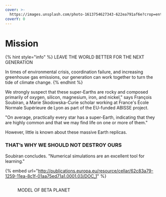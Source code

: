 ```yaml
---
cover: >-
  https://images.unsplash.com/photo-1613754627343-622ea791af6e?crop=entropy&cs=tinysrgb&fm=jpg&ixid=MnwxOTcwMjR8MHwxfHNlYXJjaHw4fHxNaXNzaW9ufGVufDB8fHx8MTY3MzA5NDE5MA&ixlib=rb-4.0.3&q=80
coverY: 0
---
```


# Mission

{% hint style="info" %}
LEAVE THE WORLD BETTER FOR THE NEXT GENERATION

In times of environmental crisis, coordination failure, and increasing greenhouse gas emissions, our generation can work together to turn the tide of climate change.
{% endhint %}

We strongly suspect that these super-Earths are rocky and composed primarily of oxygen, silicon, magnesium, iron, and nickel," says François Soubiran, a Marie Skodowska-Curie scholar working at France's École Normale Supérieure de Lyon as part of the EU-funded ABISSE project.

&#x20;"On average, practically every star has a super-Earth, indicating that they are highly common and that we may find life on one or more of them."&#x20;

However, little is known about these massive Earth replicas.

### THAT’s WHY WE SHOULD NOT DESTROY OURS

Soubiran concludes. "Numerical simulations are an excellent tool for learning."

{% embed url="http://publications.europa.eu/resource/cellar/62c83a79-1259-11ea-8c1f-01aa75ed71a1.0001.03/DOC_1" %}

<figure><img src="../../.gitbook/assets/63D82B05-1523-4EBE-B1ED-91DF3D676942 (1).png" alt=""><figcaption><p>MODEL OF BETA PLANET </p></figcaption></figure>





